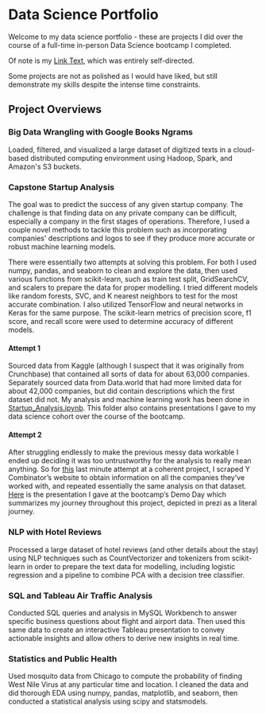 # Data Science Portfolio

Welcome to my data science portfolio - these are projects I did over the course of a full-time in-person Data Science bootcamp I completed.

Of note is my [Link Text](#capstone-startup-analysis), which was entirely self-directed. 

Some projects are not as polished as I would have liked, but still demonstrate my skills despite the intense time constraints.

## Project Overviews

### Big Data Wrangling with Google Books Ngrams

Loaded, filtered, and visualized a large dataset of digitized texts in a cloud-based distributed computing environment using Hadoop, Spark, and Amazon's S3 buckets.

### Capstone Startup Analysis

The goal was to predict the success of any given startup company. The challenge is that finding data on any private company can be difficult, especially a company in the first stages of operations. Therefore, I used a couple novel methods to tackle this problem such as incorporating companies' descriptions and logos to see if they produce more accurate or robust machine learning models.

There were essentially two attempts at solving this problem. For both I used numpy, pandas, and seaborn to clean and explore the data, then used various functions from scikit-learn, such as train test split, GridSearchCV, and scalers to prepare the data for proper modelling. I tried different models like random forests, SVC, and K nearest neighbors to test for the most accurate combination. I also utilized TensorFlow and neural networks in Keras for the same purpose. The scikit-learn metrics of precision score, f1 score, and recall score were used to determine accuracy of different models. 

#### Attempt 1
Sourced data from Kaggle (although I suspect that it was originally from Crunchbase) that contained all sorts of data for about 63,000 companies. Separately sourced data from Data.world that had more limited data for about 42,000 companies, but did contain descriptions which the first dataset did not. My analysis and machine learning work has been done in [Startup_Analysis.ipynb](https://github.com/yaeleiferman/Data_Science_Portfolio/blob/90692a220c006796e72dededc6f8f9bcefee1096/Capstone%20Startup%20Analysis/Attempt%201%20-%20Random%20Data%20from%20the%20Internet/Startup_Analysis.ipynb). This folder also contains presentations I gave to my data science cohort over the course of the bootcamp.

#### Attempt 2
After struggling endlessly to make the previous messy data workable I ended up deciding it was too untrustworthy for the analysis to really mean anything. So for [this](https://github.com/yaeleiferman/Data_Science_Portfolio/blob/90692a220c006796e72dededc6f8f9bcefee1096/Capstone%20Startup%20Analysis/Attempt%202%20-%20Y%20Combinator%20Scrape/YC_Analysis.ipynb) last minute attempt at a coherent project, I scraped Y Combinator’s website to obtain information on all the companies they’ve worked with, and repeated essentially the same analysis on that dataset.  [Here](https://prezi.com/view/LYSUp5QBeuqK2v5Axbae/?referral_token=twKf0dlnB3FN) is the presentation I gave at the bootcamp’s Demo Day which summarizes my journey throughout this project, depicted in prezi as a literal journey.


### NLP with Hotel Reviews

Processed a large dataset of hotel reviews (and other details about the stay) using NLP techniques such as CountVectorizer and tokenizers from scikit-learn in order to prepare the text data for modelling, including logistic regression and a pipeline to combine PCA with a decision tree classifier.

### SQL and Tableau Air Traffic Analysis

Conducted SQL queries and analysis in MySQL Workbench to answer specific business questions about flight and airport data. Then used this same data to create an interactive Tableau presentation to convey actionable insights and allow others to derive new insights in real time. 

### Statistics and Public Health

Used mosquito data from Chicago to compute the probability of finding West Nile Virus at any particular time and location. I cleaned the data and did thorough EDA using numpy, pandas, matplotlib, and seaborn, then conducted a statistical analysis using scipy and statsmodels.
